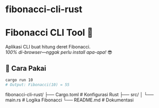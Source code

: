 # fibonacci-cli-rust

# Fibonacci CLI Tool 🚀

Aplikasi CLI buat hitung deret Fibonacci.  
*100% di-browser—nggak perlu install apa-apa!* 😎

## 🚀 Cara Pakai
```bash
cargo run 10
# Output: Fibonacci(10) = 55
```

fibonacci-cli-rust/
├── Cargo.toml        # Konfigurasi Rust
├── src/
│   └── main.rs       # Logika Fibonacci
└── README.md         # Dokumentasi
